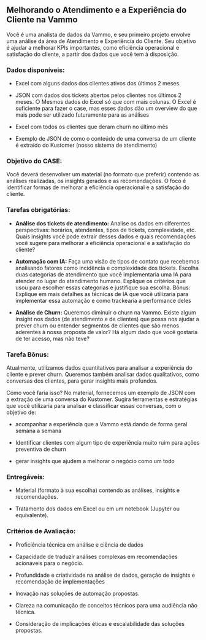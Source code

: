 ## Melhorando o Atendimento e a Experiência do Cliente na Vammo


Você é uma analista de dados da Vammo, e seu primeiro projeto envolve uma análise da área de Atendimento e Experiência do Cliente. Seu objetivo é ajudar a melhorar KPIs importantes, como eficiência operacional e satisfação do cliente, a partir dos dados que você tem à disposição.

### Dados disponíveis:

- Excel com alguns dados dos clientes ativos dos últimos 2 meses.

- JSON com dados dos tickets abertos pelos clientes nos últimos 2 meses. ○ Mesmos dados do Excel só que com mais colunas. O Excel é suficiente para
fazer o case, mas esses dados dão um overview do que mais pode ser utilizado futuramente para as análises

- Excel com todos os clientes que deram churn no último mês

- Exemplo de JSON de como o conteúdo de uma conversa de um cliente é extraído do Kustomer (nosso sistema de atendimento)

### Objetivo do CASE:

Você deverá desenvolver um material (no formato que preferir) contendo as análises realizadas, os insights gerados e as recomendações. O foco é identificar formas de melhorar a eficiência operacional e a satisfação do cliente.

### Tarefas obrigatórias:

- **Análise dos tickets de atendimento:** Analise os dados em diferentes perspectivas: horários, atendentes, tipos de tickets, complexidade, etc. Quais insights você pode extrair desses dados e quais recomendações você sugere para melhorar a eficiência operacional e a satisfação do cliente?

- **Automação com IA:** Faça uma visão de tipos de contato que recebemos analisando fatores como incidência e complexidade dos tickets. Escolha duas categorias de atendimento que você implementaria uma IA para atender no lugar do atendimento humano. Explique os critérios que usou para escolher essas categorias e justifique sua escolha. Bônus: Explique em mais detalhes as técnicas de IA que você utilizaria para implementar essa automação e como trackearia a performance deles

- **Análise de Churn:** Queremos diminuir o churn na Vammo. Existe algum insight nos
dados (de atendimento e de clientes) que possa nos ajudar a prever churn ou entender
segmentos de clientes que são menos aderentes à nossa proposta de valor? Há algum
dado que você gostaria de ter acesso, mas não teve?

### Tarefa Bônus:

Atualmente, utilizamos dados quantitativos para analisar a experiência do cliente e prever churn. Queremos também analisar dados qualitativos, como conversas dos clientes,
para gerar insights mais profundos.

Como você faria isso? No material, fornecemos um exemplo de JSON com a extração de uma conversa do Kustomer. Sugira ferramentas e estratégias que você utilizaria para analisar e classificar essas conversas, com o objetivo de:

- acompanhar a experiência que a Vammo está dando de forma geral semana a semana
  
- Identificar clientes com algum tipo de experiência muito ruim para ações preventiva de churn
  
- gerar insights que ajudem a melhorar o negócio como um todo


### Entregáveis:

- Material (formato à sua escolha) contendo as análises, insights e recomendações.

- Tratamento dos dados em Excel ou em um notebook (Jupyter ou equivalente).


### Critérios de Avaliação:

- Proficiência técnica em análise e ciência de dados

- Capacidade de traduzir análises complexas em recomendações acionáveis para o negócio.

- Profundidade e criatividade na análise de dados, geração de insights e recomendação de implementações

- Inovação nas soluções de automação propostas.

- Clareza na comunicação de conceitos técnicos para uma audiência não técnica.

- Consideração de implicações éticas e escalabilidade das soluções propostas.
